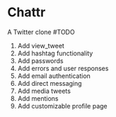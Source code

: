 # Chattr
A Twitter clone
#TODO
1. Add view_tweet
2. Add hashtag functionality
3. Add passwords
4. Add errors and user responses
5. Add email authentication
6. Add direct messaging
7. Add media tweets
8. Add mentions
9. Add customizable profile page